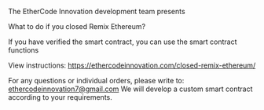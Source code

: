 The EtherCode Innovation development team presents

What to do if you closed Remix Ethereum?

If you have verified the smart contract, you can use the smart contract functions

View instructions: https://ethercodeinnovation.com/closed-remix-ethereum/

For any questions or individual orders, please write to: ethercodeinnovation7@gmail.com We will develop a custom smart contract according to your requirements.
